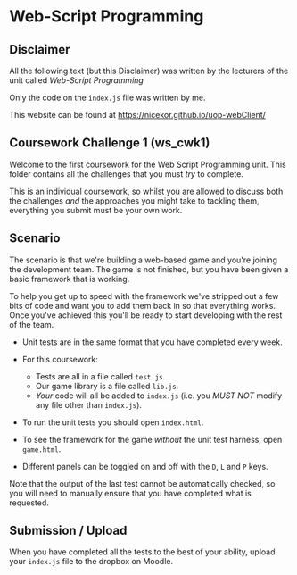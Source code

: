 # Web-Script Programming

## Disclaimer

All the following text (but this Disclaimer) was written by the lecturers of the unit called _Web-Script Programming_

Only the code on the `index.js` file was written by me.

This website can be found at https://nicekor.github.io/uop-webClient/

## Coursework Challenge 1 (ws_cwk1)

Welcome to the first coursework for the Web Script Programming unit.  This folder contains all the challenges that you must _try_ to complete.

This is an individual coursework, so whilst you are allowed to discuss both the challenges _and_ the approaches you might take to tackling them, everything you submit must be your own work.

## Scenario

The scenario is that we're building a web-based game and you're joining the development team.  The game is not finished, but you have been given a basic framework that is working.

To help you get up to speed with the framework we've stripped out a few bits of code and want you to add them back in so that everything works.  Once you've achieved this you'll be ready to start developing with the rest of the team.

* Unit tests are in the same format that you have completed every week.
* For this coursework:
  * Tests are all in a file called `test.js`.
  * Our game library is a file called `lib.js`.
  * *Your* code will all be added to `index.js` (i.e. you *MUST NOT* modify any file other than `index.js`).

* To run the unit tests you should open `index.html`.
* To see the framework for the game _without_ the unit test harness, open `game.html`.
* Different panels can be toggled on and off with the `D`, `L` and `P` keys.

Note that the output of the last test cannot be automatically checked, so you will need to manually ensure that you have completed what is requested.

## Submission / Upload
When you have completed all the tests to the best of your ability, upload your `index.js` file to the dropbox on Moodle.
